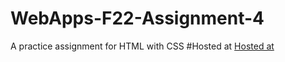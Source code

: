 # WebApps-F22-Assignment-4
A practice assignment for HTML with CSS
#Hosted at
[Hosted at](https://44-563-web-apps-f22.github.io/44563-webapps-assignment-4-Nikithavedanth/opera.html)